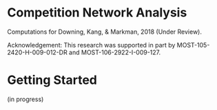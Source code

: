 Competition Network Analysis
=======

Computations for Downing, Kang, & Markman, 2018 (Under Review).

Acknowledgement:
This research was supported in part by MOST-105-2420-H-009-012-DR and  MOST-106-2922-I-009-127.

Getting Started
======

(in progress)

